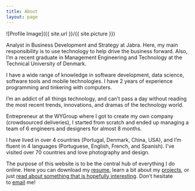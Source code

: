 ```yaml
---
title: About
layout: page
---
```

![Profile Image]({{ site.url }}/{{ site.picture }})


<p>Analyst in Business Development and Strategy at Jabra. Here, my main responsibility is to use technology to help drive the business forward. Also, I’m a recent graduate in Management Engineering and Technology at the Technical University of Denmark.</p>

<p>I have a wide range of knowledge in software development, data science, software tools and mobile technologies. I have 2 years of experience programming and tinkering with computers.</p>

<p>I’m an addict of all things technology, and can’t pass a day without reading the most recent trends, innovations, and dramas of the technology world.</p>

<p>Entrepreneur at the WYGroup where I got to create my own company (crowdsourced deliveries), I started from scratch and ended up managing a team of 6 engineers and designers for almost 8 months.</p>

<p>I have lived in over 4 countries (Portugal, Denmark, China, USA), and I’m fluent in 4 languages (Portuguese, English, French, and Spanish). I’ve visited over 70 countries and love photography and design. </p>

<p>The purpose of this website is to be the central hub of everything I do online. Here you can download my <a href="https://duarteocarmo.ml/assets/CV_Duarte_JAN_2018.pdf">resume</a>, learn a bit about my <a href="https://duarteocarmo.ml/projects">projects</a>, or just
<a href="https://duarteocarmo.ml/blog">read about something that is hopefully interesting</a>. Don't hesitate to <a href="mailto:duarteocarmo@gmail.com">email</a> me!</p>





